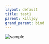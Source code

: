 ```yaml
---
layout: default
title: test1
parent: killjoy
grand_parent: bind
---
```


![sample](/valo-st-point/image/valorant_sample.png)